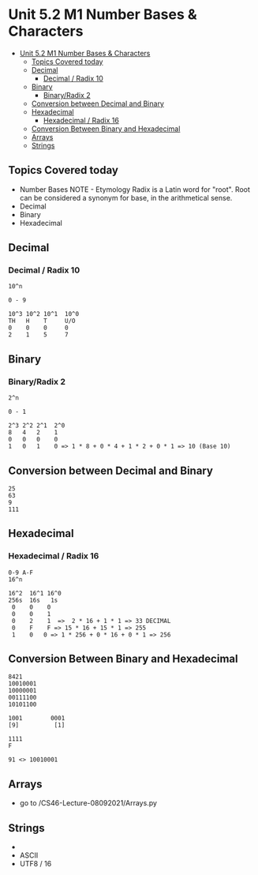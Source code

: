 # Unit 5.2 M1 Number Bases & Characters

- [Unit 5.2 M1 Number Bases & Characters](#unit-52-m1-number-bases--characters)
  - [Topics Covered today](#topics-covered-today)
  - [Decimal](#decimal)
    - [Decimal / Radix 10](#decimal--radix-10)
  - [Binary](#binary)
    - [Binary/Radix 2](#binaryradix-2)
  - [Conversion between Decimal and Binary](#conversion-between-decimal-and-binary)
  - [Hexadecimal](#hexadecimal)
    - [Hexadecimal / Radix 16](#hexadecimal--radix-16)
  - [Conversion Between Binary and Hexadecimal](#conversion-between-binary-and-hexadecimal)
  - [Arrays](#arrays)
  - [Strings](#strings)

## Topics Covered today
- Number Bases NOTE - Etymology Radix is a Latin word for "root". Root can be considered a synonym for base, in the arithmetical sense.
- Decimal
- Binary
- Hexadecimal

## Decimal
### Decimal / Radix 10
```
10^n

0 - 9

10^3 10^2 10^1  10^0
TH   H    T     U/O
0    0    0     0
2    1    5     7
```

## Binary
### Binary/Radix 2
```
2^n

0 - 1

2^3 2^2 2^1  2^0
8   4   2    1
0   0   0    0 
1   0   1    0 => 1 * 8 + 0 * 4 + 1 * 2 + 0 * 1 => 10 (Base 10) 
```

## Conversion between Decimal and Binary
```
25
63
9
111
```
## Hexadecimal
### Hexadecimal / Radix 16

```
0-9 A-F
16^n

16^2  16^1 16^0
256s  16s   1s
 0    0    0    
 0    0    1
 0    2    1  =>  2 * 16 + 1 * 1 => 33 DECIMAL
 0    F    F => 15 * 16 + 15 * 1 => 255
 1    0   0 => 1 * 256 + 0 * 16 + 0 * 1 => 256
 ```
## Conversion Between Binary and Hexadecimal
```
8421
10010001
10000001
00111100
10101100

1001        0001
[9]          [1]

1111
F

91 <> 10010001
```

## Arrays
- go to /CS46-Lecture-08092021/Arrays.py

## Strings
-
- ASCII
- UTF8 / 16
